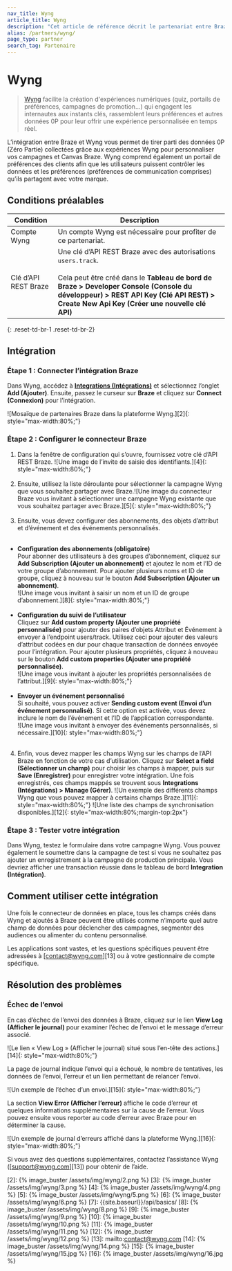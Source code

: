```yaml
---
nav_title: Wyng
article_title: Wyng
description: "Cet article de référence décrit le partenariat entre Braze et Wyng, une plateforme de données zero-party, qui facilite la collecte, l’utilisation et l’intégration des préférences et attributs des clients via des micro-expériences, des portails de préférences des clients et une plateforme API."
alias: /partners/wyng/
page_type: partner
search_tag: Partenaire
---
```


# Wyng

> [Wyng][0] facilite la création d'expériences numériques (quiz, portails de préférences, campagnes de promotion…) qui engagent les internautes aux instants clés, rassemblent leurs préférences et autres données 0P pour leur offrir une expérience personnalisée en temps réel.

L’intégration entre Braze et Wyng vous permet de tirer parti des données 0P (Zéro Partie) collectées grâce aux expériences Wyng pour personnaliser vos campagnes et Canvas Braze. Wyng comprend également un portail de préférences des clients afin que les utilisateurs puissent contrôler les données et les préférences (préférences de communication comprises) qu’ils partagent avec votre marque.

## Conditions préalables

| Condition | Description |
| ----------- | ----------- |
| Compte Wyng | Un compte Wyng est nécessaire pour profiter de ce partenariat. |
| Clé d’API REST Braze | Une clé d’API REST Braze avec des autorisations `users.track`. <br><br> Cela peut être créé dans le **Tableau de bord de Braze > Developer Console (Console du développeur) > REST API Key (Clé API REST) > Create New Api Key (Créer une nouvelle clé API)** |
{: .reset-td-br-1 .reset-td-br-2}

## Intégration

### Étape 1 : Connecter l’intégration Braze

Dans Wyng, accédez à [**Integrations (Intégrations)**][1] et sélectionnez l’onglet **Add (Ajouter)**. Ensuite, passez le curseur sur **Braze** et cliquez sur **Connect (Connexion)** pour l’intégration.

![Mosaïque de partenaires Braze dans la plateforme Wyng.][2]{: style="max-width:80%;"}

### Étape 2 : Configurer le connecteur Braze

1. Dans la fenêtre de configuration qui s’ouvre, fournissez votre clé d’API REST Braze.
![Une image de l’invite de saisie des identifiants.][4]{: style="max-width:80%;"}<br><br>
2. Ensuite, utilisez la liste déroulante pour sélectionner la campagne Wyng que vous souhaitez partager avec Braze.![Une image du connecteur Braze vous invitant à sélectionner une campagne Wyng existante que vous souhaitez partager avec Braze.][5]{: style="max-width:80%;"}<br><br>
3. Ensuite, vous devez configurer des abonnements, des objets d’attribut et d’événement et des événements personnalisés.<br><br>
- **Configuration des abonnements (obligatoire)**<br>
Pour abonner des utilisateurs à des groupes d’abonnement, cliquez sur **Add Subscription (Ajouter un abonnement)** et ajoutez le nom et l’ID de votre groupe d’abonnement. Pour ajouter plusieurs noms et ID de groupe, cliquez à nouveau sur le bouton **Add Subscription (Ajouter un abonnement)**.<br>![Une image vous invitant à saisir un nom et un ID de groupe d’abonnement.][8]{: style="max-width:80%;"}<br><br>
- **Configuration du suivi de l’utilisateur**<br>
Cliquez sur **Add custom property (Ajouter une propriété personnalisée)** pour ajouter des paires d’objets Attribut et Événement à envoyer à l’endpoint users/track. Utilisez ceci pour ajouter des valeurs d’attribut codées en dur pour chaque transaction de données envoyée pour l’intégration. Pour ajouter plusieurs propriétés, cliquez à nouveau sur le bouton **Add custom properties (Ajouter une propriété personnalisée)**.<br>![Une image vous invitant à ajouter les propriétés personnalisées de l’attribut.][9]{: style="max-width:80%;"}<br><br>
- **Envoyer un événement personnalisé**<br>
Si souhaité, vous pouvez activer **Sending custom event (Envoi d’un événement personnalisé)**. Si cette option est activée, vous devez inclure le nom de l’événement et l’ID de l’application correspondante.<br>![Une image vous invitant à envoyer des événements personnalisés, si nécessaire.][10]{: style="max-width:80%;"}<br><br>
4. Enfin, vous devez mapper les champs Wyng sur les champs de l’API Braze en fonction de votre cas d’utilisation. Cliquez sur **Select a field (Sélectionner un champ)** pour choisir les champs à mapper, puis sur **Save (Enregistrer)** pour enregistrer votre intégration. Une fois enregistrés, ces champs mappés se trouvent sous **Integrations (Intégrations) > Manage (Gérer)**.
![Un exemple des différents champs Wyng que vous pouvez mapper à certains champs Braze.][11]{: style="max-width:80%;"}
![Une liste des champs de synchronisation disponibles.][12]{: style="max-width:80%;margin-top:2px"}

### Étape 3 : Tester votre intégration

Dans Wyng, testez le formulaire dans votre campagne Wyng. Vous pouvez également le soumettre dans la campagne de test si vous ne souhaitez pas ajouter un enregistrement à la campagne de production principale. Vous devriez afficher une transaction réussie dans le tableau de bord **Integration (Intégration)**.

## Comment utiliser cette intégration

Une fois le connecteur de données en place, tous les champs créés dans Wyng et ajoutés à Braze peuvent être utilisés comme n’importe quel autre champ de données pour déclencher des campagnes, segmenter des audiences ou alimenter du contenu personnalisé.

Les applications sont vastes, et les questions spécifiques peuvent être adressées à [contact@wyng.com][13] ou à votre gestionnaire de compte spécifique.

## Résolution des problèmes

### Échec de l’envoi

En cas d’échec de l’envoi des données à Braze, cliquez sur le lien **View Log (Afficher le journal)** pour examiner l’échec de l’envoi et le message d’erreur associé.

![Le lien « View Log » (Afficher le journal) situé sous l’en-tête des actions.][14]{: style="max-width:80%;"}

La page de journal indique l’envoi qui a échoué, le nombre de tentatives, les données de l’envoi, l’erreur et un lien permettant de relancer l’envoi.

![Un exemple de l’échec d’un envoi.][15]{: style="max-width:80%;"}

La section **View Error (Afficher l’erreur)** affiche le code d’erreur et quelques informations supplémentaires sur la cause de l’erreur. Vous pouvez ensuite vous reporter au code d’erreur avec Braze pour en déterminer la cause.

![Un exemple de journal d’erreurs affiché dans la plateforme Wyng.][16]{: style="max-width:80%;"}

Si vous avez des questions supplémentaires, contactez l’assistance Wyng ([support@wyng.com][13]) pour obtenir de l’aide.

[0]: https://wyng.com/
[1]: https://wyng.com/dashboard/integrations/
[2]: {% image_buster /assets/img/wyng/2.png %}
[3]: {% image_buster /assets/img/wyng/3.png %}
[4]: {% image_buster /assets/img/wyng/4.png %}
[5]: {% image_buster /assets/img/wyng/5.png %}
[6]: {% image_buster /assets/img/wyng/6.png %}
[7]: {{site.baseurl}}/api/basics/
[8]: {% image_buster /assets/img/wyng/8.png %}
[9]: {% image_buster /assets/img/wyng/9.png %}
[10]: {% image_buster /assets/img/wyng/10.png %}
[11]: {% image_buster /assets/img/wyng/11.png %}
[12]: {% image_buster /assets/img/wyng/12.png %}
[13]: mailto:contact@wyng.com
[14]: {% image_buster /assets/img/wyng/14.png %}
[15]: {% image_buster /assets/img/wyng/15.jpg %}
[16]: {% image_buster /assets/img/wyng/16.jpg %}